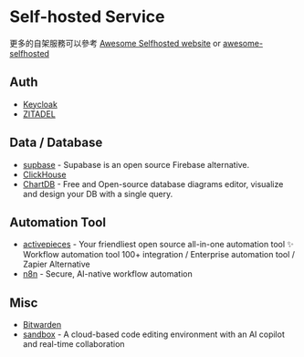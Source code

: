 # Self-hosted Service

更多的自架服務可以參考 [Awesome Selfhosted website](https://awesome-selfhosted.net/) or [awesome-selfhosted](https://github.com/awesome-selfhosted/awesome-selfhosted)

## Auth

- [Keycloak](https://www.keycloak.org/)
- [ZITADEL](https://zitadel.com/)

## Data / Database

- [supbase](https://supabase.com/) - Supabase is an open source Firebase alternative.
- [ClickHouse](https://clickhouse.com/)
- [ChartDB](https://github.com/chartdb/chartdb) - Free and Open-source database diagrams editor, visualize and design your DB with a single query.

## Automation Tool

- [activepieces](https://www.activepieces.com/) - Your friendliest open source all-in-one automation tool ✨ Workflow automation tool 100+ integration / Enterprise automation tool / Zapier Alternative
- [n8n](https://n8n.io/) - Secure, AI-native workflow automation

## Misc

- [Bitwarden](https://bitwarden.com/)
- [sandbox](https://github.com/ishaan1013/sandbox) - A cloud-based code editing environment with an AI copilot and real-time collaboration
